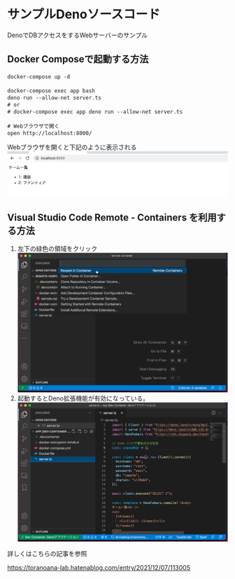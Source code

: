 # サンプルDenoソースコード

DenoでDBアクセスをするWebサーバーのサンプル

## Docker Composeで起動する方法

```shell
docker-compose up -d

docker-compose exec app bash
deno run --allow-net server.ts
# or
# docker-compose exec app deno run --allow-net server.ts

# Webブラウザで開く
open http://localhost:8000/
```

Webブラウザを開くと下記のように表示される
![](images/app.png)

## Visual Studio Code Remote - Containers を利用する方法

1. 左下の緑色の領域をクリック
![](images/1.gif)
2. 起動するとDeno拡張機能が有効になっている。
![](images/2.gif)

詳しくはこちらの記事を参照

https://toranoana-lab.hatenablog.com/entry/2021/12/07/113005
